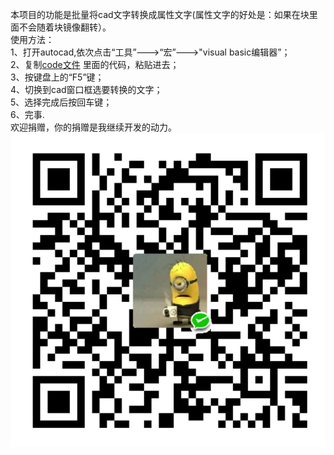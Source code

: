 本项目的功能是批量将cad文字转换成属性文字(属性文字的好处是：如果在块里面不会随着块镜像翻转）。\
使用方法：\
  1、打开autocad,依次点击“工具”--->“宏”--->"visual basic编辑器”；\
  2、复制[code文件](https://github.com/uasb2/changcadtext/blob/master/code) 里面的代码，粘贴进去；\
  3、按键盘上的“F5”键；\
  4、切换到cad窗口框选要转换的文字；\
  5、选择完成后按回车键；\
  6、完事.\
欢迎捐赠，你的捐赠是我继续开发的动力。\
![欢迎捐赠](./201902141345112.png  "你的捐赠是我更新的动力")
